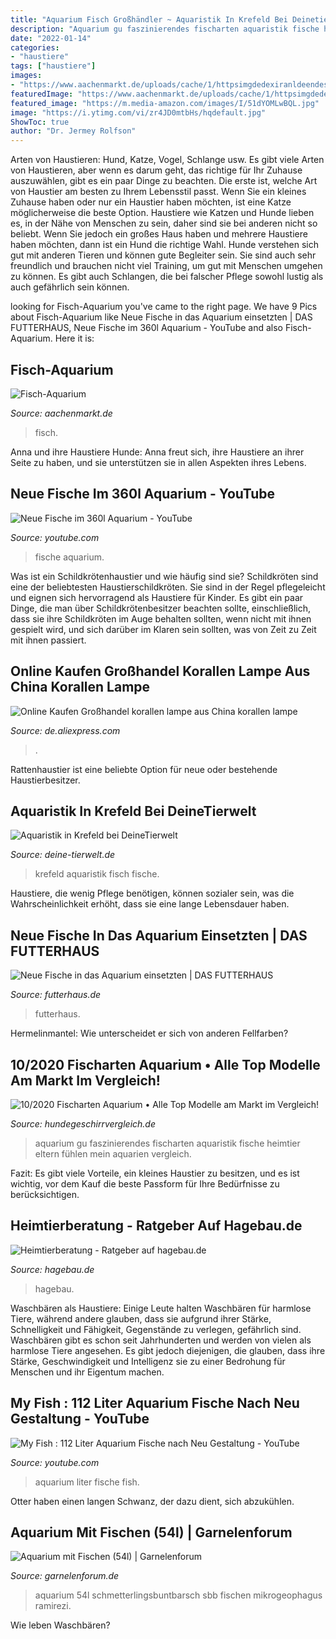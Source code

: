 ```yaml
---
title: "Aquarium Fisch Großhändler ~ Aquaristik In Krefeld Bei Deinetierwelt"
description: "Aquarium gu faszinierendes fischarten aquaristik fische heimtier eltern fühlen mein aquarien vergleich"
date: "2022-01-14"
categories:
- "haustiere"
tags: ["haustiere"]
images:
- "https://www.aachenmarkt.de/uploads/cache/1/httpsimgdedexiranldeendesachsenanhaltDataFilesaaef45c3c64b452c8c22b87b2c4945b02jpg-800x800.jpg"
featuredImage: "https://www.aachenmarkt.de/uploads/cache/1/httpsimgdedexiranldeendesachsenanhaltDataFilesaaef45c3c64b452c8c22b87b2c4945b02jpg-800x800.jpg"
featured_image: "https://m.media-amazon.com/images/I/51dYOMLwBQL.jpg"
image: "https://i.ytimg.com/vi/zr4JD0mtbHs/hqdefault.jpg"
ShowToc: true
author: "Dr. Jermey Rolfson"
---
```



Arten von Haustieren: Hund, Katze, Vogel, Schlange usw.
Es gibt viele Arten von Haustieren, aber wenn es darum geht, das richtige für Ihr Zuhause auszuwählen, gibt es ein paar Dinge zu beachten. Die erste ist, welche Art von Haustier am besten zu Ihrem Lebensstil passt. Wenn Sie ein kleines Zuhause haben oder nur ein Haustier haben möchten, ist eine Katze möglicherweise die beste Option. Haustiere wie Katzen und Hunde lieben es, in der Nähe von Menschen zu sein, daher sind sie bei anderen nicht so beliebt. Wenn Sie jedoch ein großes Haus haben und mehrere Haustiere haben möchten, dann ist ein Hund die richtige Wahl. Hunde verstehen sich gut mit anderen Tieren und können gute Begleiter sein. Sie sind auch sehr freundlich und brauchen nicht viel Training, um gut mit Menschen umgehen zu können. Es gibt auch Schlangen, die bei falscher Pflege sowohl lustig als auch gefährlich sein können.

	

		
looking for Fisch-Aquarium you've came to the right page. We have 9 Pics about Fisch-Aquarium like Neue Fische in das Aquarium einsetzten | DAS FUTTERHAUS, Neue Fische im 360l Aquarium - YouTube and also Fisch-Aquarium. Here it is:
		
    
## Fisch-Aquarium

<img loading=lazy src="https://www.aachenmarkt.de/uploads/cache/1/httpsimgdedexiranldeendesachsenanhaltDataFilesaaef45c3c64b452c8c22b87b2c4945b02jpg-800x800.jpg" onerror="this.onerror=null;this.src='https://tse4.mm.bing.net/th?id=OIP.D0EX87B05-UQs-xkJbH2UQHaHa&amp;pid=15.1';" alt="Fisch-Aquarium">

_Source: aachenmarkt.de_

>fisch. 

	

Anna und ihre Haustiere Hunde: Anna freut sich, ihre Haustiere an ihrer Seite zu haben, und sie unterstützen sie in allen Aspekten ihres Lebens.

    
## Neue Fische Im 360l Aquarium - YouTube

<img loading=lazy src="https://i.ytimg.com/vi/KyNQKG3e7BE/maxresdefault.jpg" onerror="this.onerror=null;this.src='https://tse4.mm.bing.net/th?id=OIP.uyAbkCzQQGEl03vW8ULEKwHaEK&amp;pid=15.1';" alt="Neue Fische im 360l Aquarium - YouTube">

_Source: youtube.com_

>fische aquarium. 

	

Was ist ein Schildkrötenhaustier und wie häufig sind sie?
Schildkröten sind eine der beliebtesten Haustierschildkröten. Sie sind in der Regel pflegeleicht und eignen sich hervorragend als Haustiere für Kinder. Es gibt ein paar Dinge, die man über Schildkrötenbesitzer beachten sollte, einschließlich, dass sie ihre Schildkröten im Auge behalten sollten, wenn nicht mit ihnen gespielt wird, und sich darüber im Klaren sein sollten, was von Zeit zu Zeit mit ihnen passiert.

    
## Online Kaufen Großhandel Korallen Lampe Aus China Korallen Lampe

<img loading=lazy src="http://g01.a.alicdn.com/kf/HTB14NswNFXXXXXJXXXXq6xXFXXX2/1pcs-30cm-40cm-60cm-90cm-LED-Aquarium-Light-Fish-Tank-font-b-Coral-b-font-font.jpg" onerror="this.onerror=null;this.src='https://tse2.mm.bing.net/th?id=OIP.Ht1pjgpswSPUY9cePsTTKAHaHa&amp;pid=15.1';" alt="Online Kaufen Großhandel korallen lampe aus China korallen lampe">

_Source: de.aliexpress.com_

>. 

	

Rattenhaustier ist eine beliebte Option für neue oder bestehende Haustierbesitzer.

    
## Aquaristik In Krefeld Bei DeineTierwelt

<img loading=lazy src="https://bild1.qimage.de/fisch-aquarium-60-foto-bild-120335351.jpg" onerror="this.onerror=null;this.src='https://tse4.mm.bing.net/th?id=OIP.9jvQggdMeLEs6Ht7w4_vvQHaFj&amp;pid=15.1';" alt="Aquaristik in Krefeld bei DeineTierwelt">

_Source: deine-tierwelt.de_

>krefeld aquaristik fisch fische. 

	

Haustiere, die wenig Pflege benötigen, können sozialer sein, was die Wahrscheinlichkeit erhöht, dass sie eine lange Lebensdauer haben.

    
## Neue Fische In Das Aquarium Einsetzten | DAS FUTTERHAUS

<img loading=lazy src="https://www.futterhaus.de/fileadmin/_processed_/0/c/csm_ca7270f7-d98b-4d7f-95c5-13fef5a01cd1-ea034c9d17e2584059ebeaf6df1372fb_198f668deb.jpeg" onerror="this.onerror=null;this.src='https://tse3.mm.bing.net/th?id=OIP.HXUAlJ1mtTdNrAtH5wjcBQHaD4&amp;pid=15.1';" alt="Neue Fische in das Aquarium einsetzten | DAS FUTTERHAUS">

_Source: futterhaus.de_

>futterhaus. 

	

Hermelinmantel: Wie unterscheidet er sich von anderen Fellfarben?

    
## 10/2020 Fischarten Aquarium • Alle Top Modelle Am Markt Im Vergleich!

<img loading=lazy src="https://m.media-amazon.com/images/I/51dYOMLwBQL.jpg" onerror="this.onerror=null;this.src='https://tse1.mm.bing.net/th?id=OIP.arOUFERv815CH9SCbzZUAgAAAA&amp;pid=15.1';" alt="10/2020 Fischarten Aquarium • Alle Top Modelle am Markt im Vergleich!">

_Source: hundegeschirrvergleich.de_

>aquarium gu faszinierendes fischarten aquaristik fische heimtier eltern fühlen mein aquarien vergleich. 

	

Fazit: Es gibt viele Vorteile, ein kleines Haustier zu besitzen, und es ist wichtig, vor dem Kauf die beste Passform für Ihre Bedürfnisse zu berücksichtigen.

    
## Heimtierberatung - Ratgeber Auf Hagebau.de

<img loading=lazy src="https://www.hagebau.de/media/i/Aquaristik-Service-15586-0.jpg" onerror="this.onerror=null;this.src='https://tse4.mm.bing.net/th?id=OIP.Ec1ZP8IXPsvqZ45JhHBc6gHaCj&amp;pid=15.1';" alt="Heimtierberatung - Ratgeber auf hagebau.de">

_Source: hagebau.de_

>hagebau. 

	

Waschbären als Haustiere: Einige Leute halten Waschbären für harmlose Tiere, während andere glauben, dass sie aufgrund ihrer Stärke, Schnelligkeit und Fähigkeit, Gegenstände zu verlegen, gefährlich sind.
Waschbären gibt es schon seit Jahrhunderten und werden von vielen als harmlose Tiere angesehen. Es gibt jedoch diejenigen, die glauben, dass ihre Stärke, Geschwindigkeit und Intelligenz sie zu einer Bedrohung für Menschen und ihr Eigentum machen.

    
## My Fish : 112 Liter Aquarium Fische Nach Neu Gestaltung - YouTube

<img loading=lazy src="https://i.ytimg.com/vi/zr4JD0mtbHs/hqdefault.jpg" onerror="this.onerror=null;this.src='https://tse3.mm.bing.net/th?id=OIP.YMiNC5TYclmUgq5QuUKsdAHaFj&amp;pid=15.1';" alt="My Fish : 112 Liter Aquarium Fische nach Neu Gestaltung - YouTube">

_Source: youtube.com_

>aquarium liter fische fish. 

	

Otter haben einen langen Schwanz, der dazu dient, sich abzukühlen.

    
## Aquarium Mit Fischen (54l) | Garnelenforum

<img loading=lazy src="http://kruesno.de/pic/2015Q3/sbb_aq01.jpg" onerror="this.onerror=null;this.src='https://tse2.mm.bing.net/th?id=OIP.jRXJlXZO1iOmnzFe1EQ-iQHaFj&amp;pid=15.1';" alt="Aquarium mit Fischen (54l) | Garnelenforum">

_Source: garnelenforum.de_

>aquarium 54l schmetterlingsbuntbarsch sbb fischen mikrogeophagus ramirezi. 

	

Wie leben Waschbären?

